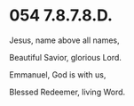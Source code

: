 # 054 7.8.7.8.D.

Jesus, name above all names,

Beautiful Savior, glorious Lord.

Emmanuel, God is with us,

Blessed Redeemer, living Word.

